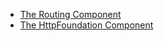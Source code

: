 - [The Routing Component](http://symfony.com/doc/current/components/routing.html)
- [The HttpFoundation Component](http://symfony.com/doc/current/components/http_foundation.html)